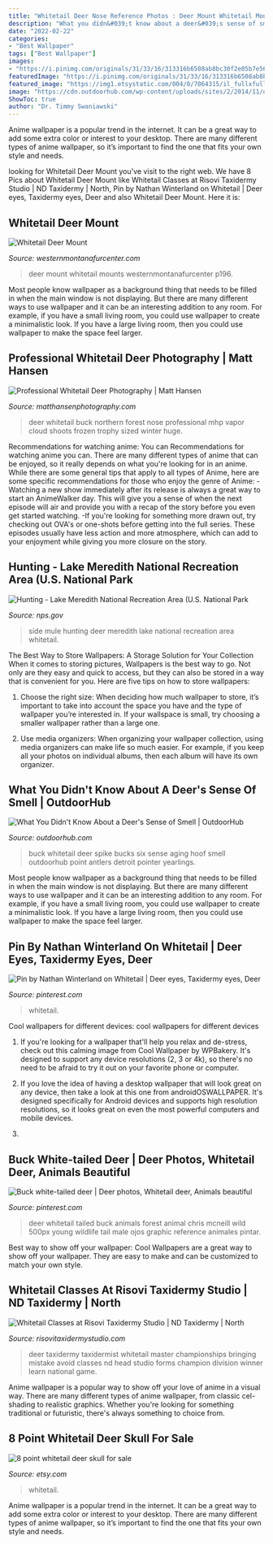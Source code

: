 ```yaml
---
title: "Whitetail Deer Nose Reference Photos : Deer Mount Whitetail Mounts Westernmontanafurcenter P196"
description: "What you didn&#039;t know about a deer&#039;s sense of smell"
date: "2022-02-22"
categories:
- "Best Wallpaper"
tags: ["Best Wallpaper"]
images:
- "https://i.pinimg.com/originals/31/33/16/313316b6508ab8bc30f2e05b7e5607d4.jpg"
featuredImage: "https://i.pinimg.com/originals/31/33/16/313316b6508ab8bc30f2e05b7e5607d4.jpg"
featured_image: "https://img1.etsystatic.com/004/0/7064315/il_fullxfull.368726727_dmll.jpg"
image: "https://cdn.outdoorhub.com/wp-content/uploads/sites/2/2014/11/outdoorhub-making-sense-deers-sense-smell-2014-11-12_21-43-42.jpg"
ShowToc: true
author: "Dr. Timmy Swaniawski"
---
```



Anime wallpaper is a popular trend in the internet. It can be a great way to add some extra color or interest to your desktop. There are many different types of anime wallpaper, so it’s important to find the one that fits your own style and needs.

	

		
looking for Whitetail Deer Mount you've visit to the right web. We have 8 Pics about Whitetail Deer Mount like Whitetail Classes at Risovi Taxidermy Studio | ND Taxidermy | North, Pin by Nathan Winterland on Whitetail | Deer eyes, Taxidermy eyes, Deer and also Whitetail Deer Mount. Here it is:
		
    
## Whitetail Deer Mount

<img loading=lazy src="http://www.westernmontanafurcenter.com/uploads/3/9/8/7/39878327/s424719027744019185_p196_i3_w640.jpeg" onerror="this.onerror=null;this.src='https://tse2.mm.bing.net/th?id=OIP.2njLyhvjmYexhMqFDOWWhAAAAA&amp;pid=15.1';" alt="Whitetail Deer Mount">

_Source: westernmontanafurcenter.com_

>deer mount whitetail mounts westernmontanafurcenter p196. 

	

Most people know wallpaper as a background thing that needs to be filled in when the main window is not displaying. But there are many different ways to use wallpaper and it can be an interesting addition to any room. For example, if you have a small living room, you could use wallpaper to create a minimalistic look. If you have a large living room, then you could use wallpaper to make the space feel larger.

    
## Professional Whitetail Deer Photography | Matt Hansen

<img loading=lazy src="http://matthansenphotography.com/wp-content/uploads/2019/04/whitetail-deer-photography_mhp_08290003838.jpg" onerror="this.onerror=null;this.src='https://tse1.mm.bing.net/th?id=OIP.ZC9UcdidXYZDxPF8Wp5CFwHaLH&amp;pid=15.1';" alt="Professional Whitetail Deer Photography | Matt Hansen">

_Source: matthansenphotography.com_

>deer whitetail buck northern forest nose professional mhp vapor cloud shoots frozen trophy sized winter huge. 

	

Recommendations for watching anime: You can
Recommendations for watching anime you can. There are many different types of anime that can be enjoyed, so it really depends on what you're looking for in an anime. While there are some general tips that apply to all types of Anime, here are some specific recommendations for those who enjoy the genre of Anime: 
-Watching a new show immediately after its release is always a great way to start an AnimeWalker day. This will give you a sense of when the next episode will air and provide you with a recap of the story before you even get started watching. 
-If you're looking for something more drawn out, try checking out OVA's or one-shots before getting into the full series. These episodes usually have less action and more atmosphere, which can add to your enjoyment while giving you more closure on the story.

    
## Hunting - Lake Meredith National Recreation Area (U.S. National Park

<img loading=lazy src="https://www.nps.gov/lamr/planyourvisit/images/mule-vs-whitetail-buck-side.jpg?maxwidth=1200&amp;maxheight=1200&amp;autorotate=false" onerror="this.onerror=null;this.src='https://tse3.mm.bing.net/th?id=OIP.U060J8h77y74c7QXvb9ATwHaDt&amp;pid=15.1';" alt="Hunting - Lake Meredith National Recreation Area (U.S. National Park">

_Source: nps.gov_

>side mule hunting deer meredith lake national recreation area whitetail. 

	

The Best Way to Store Wallpapers: A Storage Solution for Your Collection
When it comes to storing pictures, Wallpapers is the best way to go. Not only are they easy and quick to access, but they can also be stored in a way that is convenient for you. Here are five tips on how to store wallpapers:
1) Choose the right size: When deciding how much wallpaper to store, it’s important to take into account the space you have and the type of wallpaper you’re interested in. If your wallspace is small, try choosing a smaller wallpaper rather than a large one.

2) Use media organizers: When organizing your wallpaper collection, using media organizers can make life so much easier. For example, if you keep all your photos on individual albums, then each album will have its own organizer.

    
## What You Didn&#039;t Know About A Deer&#039;s Sense Of Smell | OutdoorHub

<img loading=lazy src="https://cdn.outdoorhub.com/wp-content/uploads/sites/2/2014/11/outdoorhub-making-sense-deers-sense-smell-2014-11-12_21-43-42.jpg" onerror="this.onerror=null;this.src='https://tse4.mm.bing.net/th?id=OIP.17UdDwsFWlKfBviBtybv3AHaHT&amp;pid=15.1';" alt="What You Didn&#039;t Know About a Deer&#039;s Sense of Smell | OutdoorHub">

_Source: outdoorhub.com_

>buck whitetail deer spike bucks six sense aging hoof smell outdoorhub point antlers detroit pointer yearlings. 

	

Most people know wallpaper as a background thing that needs to be filled in when the main window is not displaying. But there are many different ways to use wallpaper and it can be an interesting addition to any room. For example, if you have a small living room, you could use wallpaper to create a minimalistic look. If you have a large living room, then you could use wallpaper to make the space feel larger.

    
## Pin By Nathan Winterland On Whitetail | Deer Eyes, Taxidermy Eyes, Deer

<img loading=lazy src="https://i.pinimg.com/originals/31/33/16/313316b6508ab8bc30f2e05b7e5607d4.jpg" onerror="this.onerror=null;this.src='https://tse2.mm.bing.net/th?id=OIP.m404SgH5kNE-bltpGs8oeQHaNK&amp;pid=15.1';" alt="Pin by Nathan Winterland on Whitetail | Deer eyes, Taxidermy eyes, Deer">

_Source: pinterest.com_

>whitetail. 

	

Cool wallpapers for different devices:
cool wallpapers for different devices 

1. If you're looking for a wallpaper that'll help you relax and de-stress, check out this calming image from Cool Wallpaper by WPBakery. It's designed to support any device resolutions (2, 3 or 4k), so there's no need to be afraid to try it out on your favorite phone or computer.

2. If you love the idea of having a desktop wallpaper that will look great on any device, then take a look at this one from androidOSWALLPAPER. It's designed specifically for Android devices and supports high resolution resolutions, so it looks great on even the most powerful computers and mobile devices.

3.

    
## Buck White-tailed Deer | Deer Photos, Whitetail Deer, Animals Beautiful

<img loading=lazy src="https://i.pinimg.com/originals/4c/af/76/4caf761174506b930e8829b392634dd9.jpg" onerror="this.onerror=null;this.src='https://tse4.mm.bing.net/th?id=OIP.VEPz9xUnZd0lZlm18Al1RQHaLG&amp;pid=15.1';" alt="Buck white-tailed deer | Deer photos, Whitetail deer, Animals beautiful">

_Source: pinterest.com_

>deer whitetail tailed buck animals forest animal chris mcneill wild 500px young wildlife tail male ojos graphic reference animales pintar. 

	

Best way to show off your wallpaper:
Cool Wallpapers are a great way to show off your wallpaper. They are easy to make and can be customized to match your own style.

    
## Whitetail Classes At Risovi Taxidermy Studio | ND Taxidermy | North

<img loading=lazy src="https://www.risovitaxidermystudio.com/_WTClasses.jpg" onerror="this.onerror=null;this.src='https://tse4.mm.bing.net/th?id=OIP.F7-Uxe6wBzj-yHlyeW_CHwHaFk&amp;pid=15.1';" alt="Whitetail Classes at Risovi Taxidermy Studio | ND Taxidermy | North">

_Source: risovitaxidermystudio.com_

>deer taxidermy taxidermist whitetail master championships bringing mistake avoid classes nd head studio forms champion division winner learn national game. 

	

Anime wallpaper is a popular way to show off your love of anime in a visual way. There are many different types of anime wallpaper, from classic cel-shading to realistic graphics. Whether you're looking for something traditional or futuristic, there's always something to choice from.

    
## 8 Point Whitetail Deer Skull For Sale

<img loading=lazy src="https://img1.etsystatic.com/004/0/7064315/il_fullxfull.368726727_dmll.jpg" onerror="this.onerror=null;this.src='https://tse1.mm.bing.net/th?id=OIP.IDOTc7j9dzCazh2OZyCKFwHaIH&amp;pid=15.1';" alt="8 point whitetail deer skull for sale">

_Source: etsy.com_

>whitetail. 

	

Anime wallpaper is a popular trend in the internet. It can be a great way to add some extra color or interest to your desktop. There are many different types of anime wallpaper, so it’s important to find the one that fits your own style and needs.


